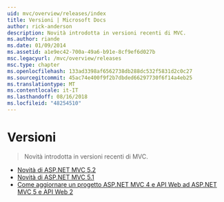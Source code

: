 ```yaml
---
uid: mvc/overview/releases/index
title: Versioni | Microsoft Docs
author: rick-anderson
description: Novità introdotta in versioni recenti di MVC.
ms.author: riande
ms.date: 01/09/2014
ms.assetid: a1e9ec42-700a-49a6-b91e-8cf9ef6d027b
msc.legacyurl: /mvc/overview/releases
msc.type: chapter
ms.openlocfilehash: 133ad3398af6562738db288dc532f5831d2c0c27
ms.sourcegitcommit: 45ac74e400f9f2b7dbded66297730f6f14a4eb25
ms.translationtype: MT
ms.contentlocale: it-IT
ms.lasthandoff: 08/16/2018
ms.locfileid: "48254510"
---
```

<a name="releases"></a>Versioni
====================
> Novità introdotta in versioni recenti di MVC.


- [Novità di ASP.NET MVC 5.2](whats-new-in-aspnet-mvc-52.md)
- [Novità di ASP.NET MVC 5.1](mvc51-release-notes.md)
- [Come aggiornare un progetto ASP.NET MVC 4 e API Web ad ASP.NET MVC 5 e API Web 2](how-to-upgrade-an-aspnet-mvc-4-and-web-api-project-to-aspnet-mvc-5-and-web-api-2.md)
